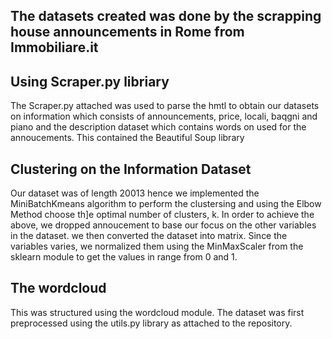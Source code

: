 ## The datasets created was done by the scrapping house announcements in Rome from Immobiliare.it 

## Using Scraper.py libriary
The Scraper.py attached was used to parse the hmtl to obtain our datasets on information which consists of announcements, price, locali, baqgni and piano and the description dataset which contains words on used for the  annoucements. This contained the Beautiful Soup library

## Clustering on the Information Dataset 
Our dataset was of length 20013 hence we implemented the MiniBatchKmeans algorithm to perform the clustersing and using the Elbow Method choose th]e optimal number of clusters, k. 
In order to achieve the above, we dropped annoucement to base our focus on the other variables in the dataset.
we then converted the dataset into matrix. Since the variables varies, we normalized them using the MinMaxScaler from the sklearn module to get the values in range from 0 and 1. 


## The wordcloud 
This was structured using the wordcloud module. The dataset was first preprocessed using the utils.py library as attached to the repository.


